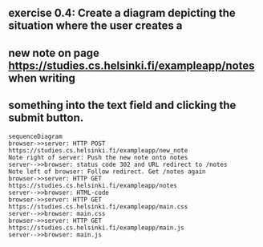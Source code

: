 ## exercise 0.4: Create a diagram depicting the situation where the user creates a 
## new note on page https://studies.cs.helsinki.fi/exampleapp/notes when writing 
## something into the text field and clicking the submit button.

```mermaid
sequenceDiagram
browser->>server: HTTP POST https://studies.cs.helsinki.fi/exampleapp/new_note
Note right of server: Push the new note onto notes
server-->>browser: status code 302 and URL redirect to /notes
Note left of browser: Follow redirect. Get /notes again
browser->>server: HTTP GET https://studies.cs.helsinki.fi/exampleapp/notes
server-->>browser: HTML-code
browser->>server: HTTP GET https://studies.cs.helsinki.fi/exampleapp/main.css
server-->>browser: main.css
browser->>server: HTTP GET https://studies.cs.helsinki.fi/exampleapp/main.js
server-->>browser: main.js

```
